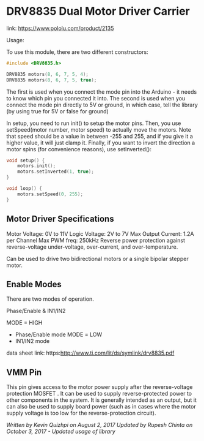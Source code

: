 # DRV8835 Dual Motor Driver Carrier

link: https://www.pololu.com/product/2135

Usage:

To use this module, there are two different constructors:

```c
#include <DRV8835.h>

DRV8835 motors(8, 6, 7, 5, 4);
DRV8835 motors(8, 6, 7, 5, true);
```
The first is used when you connect the mode pin into the Arduino - it needs to know which pin you connected it into.
The second is used when you connect the mode pin directly to 5V or ground, in which case, tell the library (by using true for 5V or false for ground)

In setup, you need to run init() to setup the motor pins.
Then, you use setSpeed(motor number, motor speed) to actually move the motors. Note that speed should be a value in between -255 and 255, and if you give it a higher value, it will just clamp it.
Finally, if you want to invert the direction a motor spins (for convenience reasons), use setInverted():

```c
void setup() {
	motors.init();
	motors.setInverted(1, true);
}

void loop() {
	motors.setSpeed(0, 255);
}
```


## Motor Driver Specifications

Motor Voltage: 0V to 11V
Logic Voltage: 2V to 7V
Max Output Current: 1.2A per Channel 
Max PWM freq: 250kHz
Reverse power protection against reverse-voltage
under-voltage, over-current, and over-temperature.

Can be used to drive two bidirectional motors or
a single bipolar stepper motor.

## Enable Modes

There are two modes of operation.

Phase/Enable & IN1/IN2

MODE = HIGH
-  Phase/Enable mode
MODE = LOW
- IN1/IN2 mode

data sheet link: https:http://www.ti.com/lit/ds/symlink/drv8835.pdf

## VMM Pin

This pin gives access to the motor power supply after the reverse-voltage protection MOSFET . 
It can be used to supply reverse-protected power to other components in the system. It is generally intended as an output, 
but it can also be used to supply board power (such as in cases where the motor supply voltage is too low for the reverse-protection circuit).

*Written by Kevin Quizhpi on August 2, 2017*
*Updated by Rupesh Chinta on October 3, 2017 - Updated usage of library*